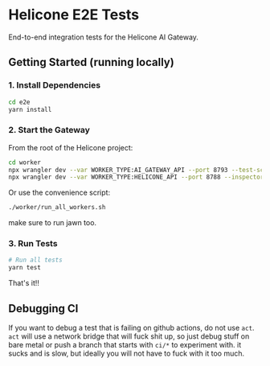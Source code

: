 # Helicone E2E Tests

End-to-end integration tests for the Helicone AI Gateway.

## Getting Started (running locally)

### 1. Install Dependencies

```bash
cd e2e
yarn install
```

### 2. Start the Gateway

From the root of the Helicone project:

```bash
cd worker
npx wrangler dev --var WORKER_TYPE:AI_GATEWAY_API --port 8793 --test-scheduled
npx wrangler dev --var WORKER_TYPE:HELICONE_API --port 8788 --inspector-port=9240
```

Or use the convenience script:

```bash
./worker/run_all_workers.sh
```

make sure to run jawn too.

### 3. Run Tests

```bash
# Run all tests
yarn test
```

That's it!!

## Debugging CI

If you want to debug a test that is failing on github actions, do not use `act`. `act` will use a network bridge that will fuck shit up, so just debug stuff on bare metal or push a branch that starts with `ci/*` to experiment with. it sucks and is slow, but ideally you will not have to fuck with it too much.
